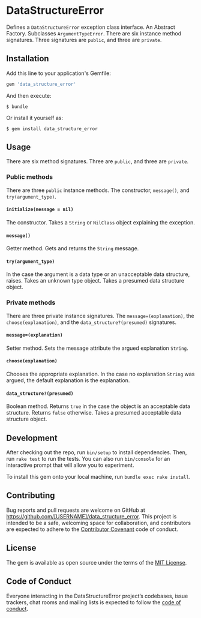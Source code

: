 # DataStructureError
Defines a `DataStructureError` exception class interface. An Abstract Factory. 
Subclasses `ArgumentTypeError`. There are six instance method signatures. Three 
signatures are `public`, and three are `private`. 

## Installation

Add this line to your application's Gemfile:

```ruby
gem 'data_structure_error'
```

And then execute:

    $ bundle

Or install it yourself as:

    $ gem install data_structure_error

## Usage
There are six method signatures. Three are `public`, and three are `private`.

### Public methods
There are three `public` instance methods. The constructor, `message()`, and 
`try(argument_type)`.

#### `initialize(message = nil)`
The constructor. Takes a `String` or `NilClass` object explaining the exception.

#### `message()`
Getter method. Gets and returns the `String` message.

#### `try(argument_type)`
In the case the argument is a data type or an unacceptable data structure, 
raises. Takes an unknown type object. Takes a presumed data structure object.

### Private methods
There are three private instance signatures. The `message=(explanation)`, the 
`choose(explanation)`, and the `data_structure?(presumed)` signatures.

#### `message=(explanation)`
Setter method. Sets the message attribute the argued explanation `String`.

#### `choose(explanation)`
Chooses the appropriate explanation. In the case no explanation `String` was 
argued, the default explanation is the explanation.

#### `data_structure?(presumed)`
Boolean method. Returns `true` in the case the object is an acceptable data 
structure. Returns `false` otherwise. Takes a presumed acceptable data structure 
object.

## Development

After checking out the repo, run `bin/setup` to install dependencies. Then, 
run `rake test` to run the tests. You can also run `bin/console` for an 
interactive prompt that will allow you to experiment.

To install this gem onto your local machine, run `bundle exec rake install`. 

## Contributing

Bug reports and pull requests are welcome on GitHub at 
https://github.com/[USERNAME]/data_structure_error. This project is intended 
to be a safe, welcoming space for collaboration, and contributors are expected 
to adhere to the [Contributor Covenant](http://contributor-covenant.org) code 
of conduct.

## License

The gem is available as open source under the terms of the 
[MIT License](https://opensource.org/licenses/MIT).

## Code of Conduct

Everyone interacting in the DataStructureError project’s codebases, issue trackers, chat rooms and mailing lists is expected to follow the [code of conduct](https://github.com/[USERNAME]/data_structure_error/blob/master/CODE_OF_CONDUCT.md).
